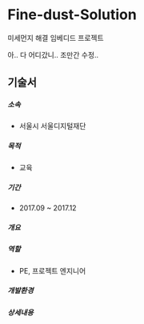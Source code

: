 # Fine-dust-Solution
미세먼지 해결 임베디드 프로젝트

아.. 다 어디갔니.. 조만간 수정..


## 기술서

##### 소속
 - 서울시 서울디지털재단
##### 목적
 - 교육 
##### 기간
 - 2017.09 ~ 2017.12

##### 개요

##### 역할
 - PE, 프로젝트 엔지니어
 
##### 개발환경

##### 상세내용
